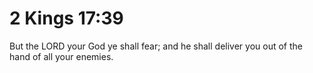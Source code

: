 # 2 Kings 17:39

But the LORD your God ye shall fear; and he shall deliver you out of the hand of all your enemies.